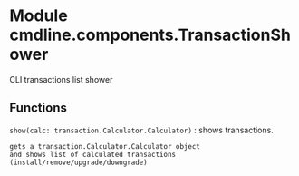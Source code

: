 Module cmdline.components.TransactionShower
===========================================
CLI transactions list shower

Functions
---------

    
`show(calc: transaction.Calculator.Calculator)`
:   shows transactions.
    
    gets a transaction.Calculator.Calculator object
    and shows list of calculated transactions
    (install/remove/upgrade/downgrade)